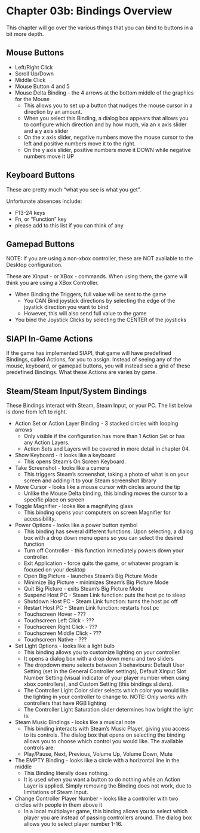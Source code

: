 # Chapter 03b: Bindings Overview

This chapter will go over the various things that you can bind to buttons in a bit more depth.

## Mouse Buttons

* Left/Right Click
* Scroll Up/Down
* Middle Click
* Mouse Button 4 and 5
* Mouse Delta Binding - the 4 arrows at the bottom middle of the graphics for the Mouse
  * This allows you to set up a button that nudges the mouse cursor in a direction by an amount.
  * When you select this Binding, a dialog box appears that allows you to configure which direction and by how much, via an x axis slider and a y axis slider
  * On the x axis slider, negative numbers move the mouse cursor to the left and positive numbers move it to the right.
  * On the y axis slider, positive numbers move it DOWN while negative numbers move it UP

## Keyboard Buttons

These are pretty much “what you see is what you get”.

Unfortunate absences include:

* F13-24 keys
* Fn, or “Function” key
* please add to this list if you can think of any

## Gamepad Buttons

NOTE: If you are using a non-xbox controller, these are NOT available to the Desktop configuration.

These are Xinput - or XBox - commands. When using them, the game will think you are using a XBox Controller.

* When Binding the Triggers, full value will be sent to the game
  * You CAN Bind joystick directions by selecting the edge of the joystick direction you want to bind
  * However, this will also send full value to the game
* You bind the Joystick Clicks by selecting the CENTER of the joysticks

## SIAPI In-Game Actions

If the game has implemented SIAPI, that game will have predefined Bindings, called Actions, for you to assign. Instead of seeing any of the mouse, keyboard, or gamepad buttons, you will instead see a grid of these predefined Bindings. What these Actions are varies by game.

## Steam/Steam Input/System Bindings

These Bindings interact with Steam, Steam Input, or your PC. The list below is done from left to right.

* Action Set or Action Layer Binding - 3 stacked circles with looping arrows
  * Only visible if the configuration has more than 1 Action Set or has any Action Layers.
  * Action Sets and Layers will be covered in more detail in chapter 04.
* Show Keyboard - it looks like a keyboard
  * This opens Steam’s On Screen Keyboard.
* Take Screenshot - looks like a camera
  * This triggers Steam’s screenshot, taking a photo of what is on your screen and adding it to your Steam screenshot library
* Move Cursor - looks like a mouse cursor with circles around the tip
  * Unlike the Mouse Delta binding, this binding moves the cursor to a specific place on screen
* Toggle Magnifier - looks like a magnifying glass
  * This binding opens your computers on screen Magnifier for accessibility.
* Power Options - looks like a power button symbol
  * This binding has several different functions. Upon selecting, a dialog box with a drop down menu opens so you can select the desired function
  * Turn off Controller - this function immediately powers down your controller.
  * Exit Application - force quits the game, or whatever program is focused on your desktop
  * Open Big Picture - launches Steam’s Big Picture Mode
  * Minimize Big Picture - minimizes Steam’s Big Picture Mode
  * Quit Big Picture - exits Steam’s Big Picture Mode
  * Suspend Host PC - Steam Link function: puts the host pc to sleep
  * Shutdown Host PC - Steam Link function: turns the host pc off
  * Restart Host PC - Steam Link function: restarts host pc
  * Touchscreen Hover - ???
  * Touchscreen Left Click - ???
  * Touchscreen Right Click - ???
  * Touchscreen Middle Click - ???
  * Touchscreen Native - ???
* Set Light Options - looks like a light bulb
  * This binding allows you to customize lighting on your controller.
  * It opens a dialog box with a drop down menu and two sliders
  * The dropdown menu selects between 3 behaviours: Default User Setting (set in the General Controller settings), Default XInput Slot Number Setting (visual indicator of your player number when using xbox controllers), and Custom Setting (this bindings sliders).
  * The Controller Light Color slider selects which color you would like the lighting in your controller to change to. NOTE: Only works with controllers that have RGB lighting
  * The Controller Light Saturation slider determines how bright the light is.
* Steam Music Bindings - looks like a musical note
  * This binding interacts with Steam’s Music Player, giving you access to its controls. The dialog box that opens on selecting the binding allows you to choose which control you would like. The available controls are:
  * Play/Pause, Next, Previous, Volume Up, Volume Down, Mute
* The EMPTY Binding - looks like a circle with a horizontal line in the middle
  * This Binding literally does nothing.
  * It is used when you want a button to do nothing while an Action Layer is applied. Simply removing the Binding does not work, due to limitations of Steam Input.
* Change Controller Player Number - looks like a controller with two circles with people in them above it
  * In a local multiplayer game, this binding allows you to select which player you are instead of passing controllers around. The dialog box allows you to select player number 1-16.
